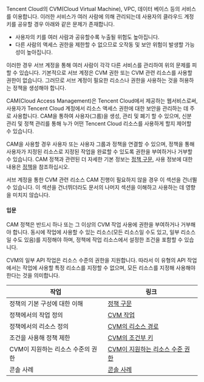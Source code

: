 Tencent Cloud의 CVM(Cloud Virtual Machine), VPC, 데이터 베이스 등의 서비스를 이용합니다. 이러한 서비스가 여러 사람에 의해 관리되는데 사용자의 클라우드 계정 키를 공유할 경우 아래와 같은 문제가 존재합니다.
- 사용자의 키를 여러 사람과 공유할수록 누출될 위험도 높아집니다.
- 다른 사람의 액세스 권한을 제한할 수 없으므로 오작동 및 보안 위험이 발생할 가능성이 높아집니다.

이러한 경우 서브 계정을 통해 여러 사람이 각각 다른 서비스를 관리하여 위의 문제를 피할 수 있습니다. 기본적으로 서브 계정은 CVM 권한 또는 CVM 관련 리소스를 사용할 권한이 없습니다. 그러므로 서브 계정이 필요한 리소스나 권한을 사용하는 것을 허용하는 정책을 생성해야 합니다.

CAM(Cloud Access Management)은 Tencent Cloud에서 제공하는 웹서비스로써, 사용자가 Tencent Cloud 계정에서 리소스 액세스 권한에 대한 보안을 관리하는 데 주로 사용합니다. CAM을 통하여 사용자(그룹)을 생성, 관리 및 폐기 할 수 있으며, 신분 관리 및 정책 관리를 통해 누가 어떤 Tencent Cloud 리소스를 사용하게 할지 제어할 수 있습니다.

CAM을 사용할 경우 사용자 또는 사용자 그룹과 정책을 연결할 수 있으며, 정책을 통해 사용자가 지정된 리소스로 지정된 작업을 완료할 수 있도록 권한을 부여하거나 거부할 수 있습니다. CAM 정책과 관련된 더 자세한 기본 정보는 [정책 구문](https://cloud.tencent.com/document/product/598/10596), 사용 정보에 대한 내용은 [정책](https://intl.cloud.tencent.com/document/product/598/10601)을 참조하십시오.

서브 계정을 통한 CVM 관련 리소스 CAM 진행이 필요하지 않을 경우 이 섹션을 건너뛸 수 있습니다. 이 섹션을 건너뛰더라도 문서의 나머지 섹션을 이해하고 사용하는 데 영향을 미치지 않습니다.

#### 입문

CAM 정책은 반드시 하나 또는 그 이상의 CVM 작업 사용에 권한을 부여하거나 거부해야 합니다. 동시에 작업에 사용할 수 있는 리소스(모든 리소스일 수도 있고, 일부 리소스일 수도 있음)를 지정해야 하며, 정책에 작업 리소스에서 설정한 조건을 포함할 수 있습니다.

CVM의 일부 API 작업은 리소스 수준의 권한을 지원합니다. 따라서 이 유형의 API 작업에서는 작업에 사용할 특정 리소스를 지정할 수 없으며, 모든 리소스를 지정해 사용해야 한다는 것을 의미합니다.

| 작업 | 링크 | 
|---------|---------|
| 정책의 기본 구성에 대한 이해 | [정책 구문](https://intl.cloud.tencent.com/document/product/213/10313)|
| 정책에서의 작업 정의 | [CVM 작업](https://intl.cloud.tencent.com/document/product/213/10313) | 
| 정책에서의 리소스 정의 | [CVM의 리소스 경로](https://intl.cloud.tencent.com/document/product/213/10313)|
| 조건을 사용해 정책 제한 | [CVM의 조건부 키](https://intl.cloud.tencent.com/document/product/213/10313)|
| CVM이 지원하는 리소스 수준의 권한 | [CVM이 지원하는 리소스 수준 권한](https://intl.cloud.tencent.com/document/product/213/10314)|
| 콘솔 사례 | [콘솔 사례](https://intl.cloud.tencent.com/document/product/213/10312)|
